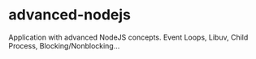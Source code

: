 # advanced-nodejs

Application with advanced NodeJS concepts. Event Loops, Libuv, Child Process, Blocking/Nonblocking...
